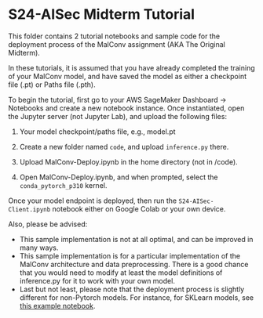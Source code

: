 # S24-AISec Midterm Tutorial
This folder contains 2 tutorial notebooks and sample code for the deployment process of the MalConv assignment (AKA The Original Midterm).

In these tutorials, it is assumed that you have already completed the training of your MalConv model, and have saved the model as either a checkpoint file (.pt) or Paths file (.pth). 

To begin the tutorial, first go to your AWS SageMaker Dashboard -> Notebooks and create a new notebook instance. Once instantiated, open the Jupyter server (not Jupyter Lab), and upload the following files:


1.   Your model checkpoint/paths file, e.g., model.pt

2.   Create a new folder named ``code``, and upload ``inference.py`` there.

3.   Upload MalConv-Deploy.ipynb in the home directory (not in /code).

4.   Open MalConv-Deploy.ipynb, and when prompted, select the ``conda_pytorch_p310`` kernel.

Once your model endpoint is deployed, then run the ``S24-AISec-Client.ipynb`` notebook either on Google Colab or your own device. 

Also, please be advised:


*   This sample implementation is not at all optimal, and can be improved in many ways.
*   This sample implementation is for a particular implementation of the MalConv architecture and data preprocessing. There is a good chance that you would need to modify at least the model definitions of inference.py for it to work with your own model.
*   Last but not least, please note that the deployment process is slightly different for non-Pytorch models. For instance, for SKLearn models, see [this example notebook](https://github.com/aws/amazon-sagemaker-examples/blob/main/sagemaker-python-sdk/scikit_learn_randomforest/Sklearn_on_SageMaker_end2end.ipynb).
